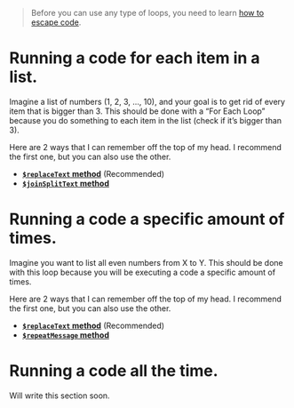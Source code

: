 > Before you can use any type of loops, you need to learn [how to escape code](..).

# Running a code for each item in a list.
Imagine a list of numbers (1, 2, 3, ..., 10), and your goal is to get rid of every item that is bigger than 3. This should be done with a “For Each Loop” because you do something to each item in the list (check if it’s bigger than 3).

Here are 2 ways that I can remember off the top of my head. I recommend the first one, but you can also use the other.
- **[`$replaceText` method](../main/For%20Each:%20%24replaceText.md)** (Recommended)
- **[`$joinSplitText` method](..)**

# Running a code a specific amount of times.
Imagine you want to list all even numbers from X to Y. This should be done with this loop because you will be executing a code a specific amount of times.

Here are 2 ways that I can remember off the top of my head. I recommend the first one, but you can also use the other.
- **[`$replaceText` method](..)** (Recommended)
- **[`$repeatMessage` method](..)**

# Running a code all the time.
Will write this section soon.
